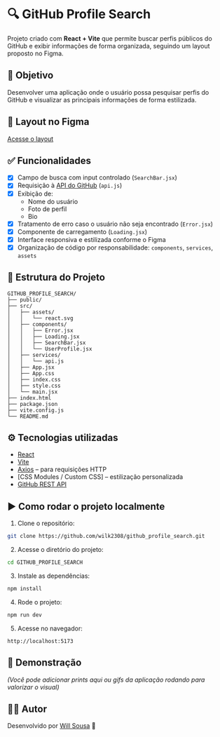 
# 🔍 GitHub Profile Search

Projeto criado com **React + Vite** que permite buscar perfis públicos do GitHub e exibir informações de forma organizada, seguindo um layout proposto no Figma.

## 📝 Objetivo

Desenvolver uma aplicação onde o usuário possa pesquisar perfis do GitHub e visualizar as principais informações de forma estilizada.

## 🎨 Layout no Figma

[Acesse o layout](https://www.figma.com/proto/DqtFxC6312M32mLt8FpJjq/inovation-class?page-id=22%3A2864&node-id=22-4293&viewport=359%2C115%2C0.25&t=SHsEqEgaMrXGMKwv-1&scaling=scale-down-width&content-scaling=fixed&starting-point-node-id=22%3A4293&show-proto-sidebar=1)

## ✅ Funcionalidades

- [x] Campo de busca com input controlado (`SearchBar.jsx`)
- [x] Requisição à [API do GitHub](https://api.github.com/users/{username}) (`api.js`)
- [x] Exibição de:
  - Nome do usuário
  - Foto de perfil
  - Bio
- [x] Tratamento de erro caso o usuário não seja encontrado (`Error.jsx`)
- [x] Componente de carregamento (`Loading.jsx`)
- [x] Interface responsiva e estilizada conforme o Figma
- [x] Organização de código por responsabilidade: `components`, `services`, `assets`

## 📂 Estrutura do Projeto

```
GITHUB_PROFILE_SEARCH/
├── public/
├── src/
│   ├── assets/
│   │   └── react.svg
│   ├── components/
│   │   ├── Error.jsx
│   │   ├── Loading.jsx
│   │   ├── SearchBar.jsx
│   │   └── UserProfile.jsx
│   ├── services/
│   │   └── api.js
│   ├── App.jsx
│   ├── App.css
│   ├── index.css
│   ├── style.css
│   └── main.jsx
├── index.html
├── package.json
├── vite.config.js
└── README.md
```

## ⚙️ Tecnologias utilizadas

- [React](https://reactjs.org/)
- [Vite](https://vitejs.dev/)
- [Axios](https://axios-http.com/) – para requisições HTTP
- [CSS Modules / Custom CSS] – estilização personalizada
- [GitHub REST API](https://docs.github.com/en/rest/users/users?apiVersion=2022-11-28)

## ▶️ Como rodar o projeto localmente

1. Clone o repositório:
```bash
git clone https://github.com/wilk2308/github_profile_search.git
```

2. Acesse o diretório do projeto:
```bash
cd GITHUB_PROFILE_SEARCH
```

3. Instale as dependências:
```bash
npm install
```

4. Rode o projeto:
```bash
npm run dev
```

5. Acesse no navegador:
```
http://localhost:5173
```

## 📸 Demonstração

*(Você pode adicionar prints aqui ou gifs da aplicação rodando para valorizar o visual)*


## 👨‍💻 Autor

Desenvolvido por [Will Sousa](https://github.com/wilk2308/) 🚀
